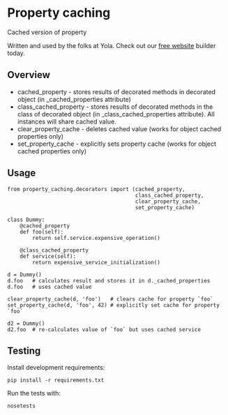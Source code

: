 # Property caching

Cached version of property

Written and used by the folks at Yola. Check out our [free website][1] builder today.

## Overview

- cached_property - stores results of decorated methods in decorated object
(in _cached_properties attribute)
- class_cached_property - stores results of decorated methods in the class of decorated object
(in _class_cached_properties attribute). All instances will share cached value.
- clear_property_cache - deletes cached value (works for object cached properties only)
- set_property_cache - explicitly sets property cache (works for object cached properties only)

## Usage
    from property_caching.decorators import (cached_property,
                                             class_cached_property,
                                             clear_property_cache,
                                             set_property_cache)

    class Dummy:
        @cached_property
        def foo(self):
            return self.service.expensive_operation()

        @class_cached_property
        def service(self):
            return expensive_service_initialization()

    d = Dummy()
    d.foo   # calculates result and stores it in d._cached_properties
    d.foo   # uses cached value

    clear_property_cache(d, 'foo')   # clears cache for property `foo`
    set_property_cache(d, 'foo', 42) # explicitly set cache for property `foo`

    d2 = Dummy()
    d2.foo  # re-calculates value of `foo` but uses cached service


## Testing

Install development requirements:

    pip install -r requirements.txt

Run the tests with:

    nosetests

[1]:https://www.yola.com/